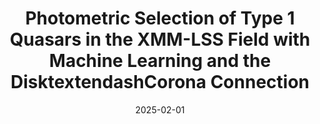 ---
title: "Photometric Selection of Type 1 Quasars in the XMM-LSS Field with Machine Learning and the DisktextendashCorona Connection"
collection: publications
category: coauthor
permalink: /publication/2025-02-01-Photometric-Selection-of-Type-1-Quasars-in-the-XMM-LSS-Field-with-Machine-Learning-and-the-DisktextendashCorona-Connection
date: 2025-02-01
venue: 'The Astrophysical Journal'
citation: 'Huang J, Luo B, Brandt W, et al. The Astrophysical Journal, 2025'
ads_link: 'https://ui.adsabs.harvard.edu/abs/2025ApJ...979..107H'
---